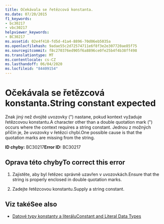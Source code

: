 ```yaml
---
title: Očekávala se řetězcová konstanta.
ms.date: 07/20/2015
f1_keywords:
- bc30217
- vbc30217
helpviewer_keywords:
- BC30217
ms.assetid: 02e4f418-fd5d-41a4-8896-70d06eb5035a
ms.openlocfilehash: 9adae55c2d72574711e6f8f3e2e307720ae85f75
ms.sourcegitcommit: f8c270376ed905f6a8896ce0fe25b4f4b38ff498
ms.translationtype: MT
ms.contentlocale: cs-CZ
ms.lasthandoff: 06/04/2020
ms.locfileid: "84409154"
---
```

# <a name="string-constant-expected"></a><span data-ttu-id="d8028-102">Očekávala se řetězcová konstanta.</span><span class="sxs-lookup"><span data-stu-id="d8028-102">String constant expected</span></span>
<span data-ttu-id="d8028-103">Znak jiný než dvojité uvozovky (") nastane, pokud kontext vyžaduje řetězcovou konstantu.</span><span class="sxs-lookup"><span data-stu-id="d8028-103">A character other than a double quotation mark (") occurs where the context requires a string constant.</span></span> <span data-ttu-id="d8028-104">Jednou z možných příčin je, že uvozovky v řetězci chybí.</span><span class="sxs-lookup"><span data-stu-id="d8028-104">One possible cause is that the quotation marks are missing from the string.</span></span>  
  
 <span data-ttu-id="d8028-105">**ID chyby:** BC30217</span><span class="sxs-lookup"><span data-stu-id="d8028-105">**Error ID:** BC30217</span></span>  
  
## <a name="to-correct-this-error"></a><span data-ttu-id="d8028-106">Oprava této chyby</span><span class="sxs-lookup"><span data-stu-id="d8028-106">To correct this error</span></span>  
  
1. <span data-ttu-id="d8028-107">Zajistěte, aby byl řetězec správně uzavřen v uvozovkách.</span><span class="sxs-lookup"><span data-stu-id="d8028-107">Ensure that the string is properly enclosed in double quotation marks.</span></span>  
  
2. <span data-ttu-id="d8028-108">Zadejte řetězcovou konstantu.</span><span class="sxs-lookup"><span data-stu-id="d8028-108">Supply a string constant.</span></span>  
  
## <a name="see-also"></a><span data-ttu-id="d8028-109">Viz také</span><span class="sxs-lookup"><span data-stu-id="d8028-109">See also</span></span>

- [<span data-ttu-id="d8028-110">Datové typy konstanty a literálu</span><span class="sxs-lookup"><span data-stu-id="d8028-110">Constant and Literal Data Types</span></span>](../programming-guide/language-features/constants-enums/constant-and-literal-data-types.md)
